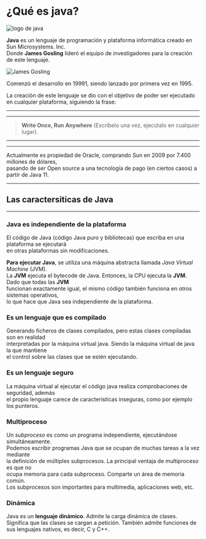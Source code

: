 # ¿Qué es java?

<!-- Aqui colocar una imagen del logo de java-->
![**logo de java**](https://logoeps.com/wp-content/uploads/2013/03/java-eps-vector-logo.png "Logo de Java")

**Java** es un lenguaje de programación y plataforma informática creado  en Sun Microsystems. Inc.  
 Donde **James Gosling** lideró el equipo de investigadores para la creación de este lenguaje. 
 <!-- Aqui colocar una imagen del creador -->
![**James Gosling**](https://www.ecured.cu/images/e/e8/James_gosling.jpg "James Gosling conocido como el padre de java")

Comenzó el desarrollo en 19991, siendo lanzado por primera vez en 1995.

La creación de este lenguaje se dio con el objetivo de poder ser ejecutado en cualquier plataforma, siguiendo la frase: 

---
---

>**Write Once, Run Anywhere** (Escríbelo una vez, ejecútalo en cualquier lugar).

---
---
Actualmente es propiedad de Oracle, comprando Sun en 2009 por 7.400 millones de dólares,  
pasando de ser Open source a una tecnología de pago (en ciertos casos) a partir de Java 11.

---

## Las caractersiticas de Java
---
### **Java es independiente de la plataforma**

El código de Java (código Java puro y bibliotecas) que escriba en una plataforma se ejecutará   
en otras plataformas sin modificaciones.

**Para ejecutar Java**, se utiliza una máquina abstracta llamada *Java Virtual Machine* (JVM).  
La **JVM** ejecuta el bytecode de Java. Entonces, la CPU ejecuta la **JVM**. Dado que todas las **JVM**  
funcionan exactamente igual, el mismo código también funciona en otros sistemas operativos,  
lo que hace que Java sea independiente de la plataforma.

### **Es un lenguaje que es compilado**

Generando ficheros de clases compilados, pero estas clases compiladas son en realidad  
interpretadas por la máquina virtual java. Siendo la máquina virtual de java la que mantiene  
el control sobre las clases que se estén ejecutando.

### **Es un lenguaje seguro**
La máquina virtual al ejecutar el código java realiza comprobaciones de seguridad, además  
el propio lenguaje carece de características inseguras, como por ejemplo los punteros.

### **Multiproceso**
Un *subproceso* es como un programa independiente, ejecutándose simultáneamente.  
Podemos escribir programas Java que se ocupan de muchas tareas a la vez mediante  
la definición de múltiples subprocesos. La principal ventaja de multiproceso es que no  
ocupa memoria para cada subproceso. Comparte un área de memoria común.  
Los subprocesos son importantes para multimedia, aplicaciones web, etc.


### **Dinámica**
Java es un **lenguaje dinámico**. Admite la carga dinámica de clases. Significa que las clases se cargan a petición. También admite funciones de sus lenguajes nativos, es decir, C y C++.

